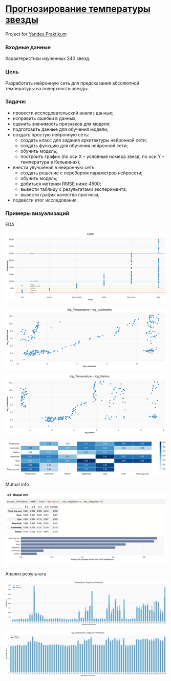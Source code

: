 # [Прогнозирование температуры звезды](https://nbviewer.jupyter.org/github/Nanobelka/stars_temperature/blob/main/stars_temperature.ipynb)
Project for [Yandex.Praktikum](https://github.com/Nanobelka/Yandex_Praktikum)

### **Входные данные**  
Характеристики изученных 240 звезд.

### **Цель**  
Разработать нейронную сеть для предсказания абсолютной температуры на поверхности звезды.

### **Задачи:**  
- провести исследовательский анализ данных;
- исправить ошибки в данных;
- оценить значимость признаков для модели;
- подготовить данные для обучения модели;
- создать простую нейронную сеть:
    - cоздать класс для задания архитектуры нейронной сети;
    - cоздать функцию для обучения нейронной сети;
    - обучить модель;
    - построить график (по оси X – условные номера звезд, по оси Y – температура в Кельвинах);
- внести улучшения в нейронную сеть:
    - создать решение с перебором параметров нейросети;
    - обучить модель;
    - добиться метрики RMSE ниже 4500;
    - вывести таблицу с результатами эксперимента;
    - вывести график качества прогноза;
- подвести итог исследования.


### Примеры визуализаций

EDA

![star_color](https://github.com/Nanobelka/stars_temperature/blob/main/images/example_1_star_color.png)

![log_Luminosity_log_Temperature](https://github.com/Nanobelka/stars_temperature/blob/main/images/example_2a_log_Luminosity_log_Temperature.png)

![log_Radius_log_Temperature](https://github.com/Nanobelka/stars_temperature/blob/main/images/example_2b_log_Radius_log_Temperature.png)

![correlatins](https://github.com/Nanobelka/stars_temperature/blob/main/images/example_3_correlatins.png)

Mutual info

![correlatins](https://github.com/Nanobelka/stars_temperature/blob/main/images/example_4_mutual_info.png)

Анализ результата

![temperature_target_and_prediction](https://github.com/Nanobelka/stars_temperature/blob/main/images/example_5a_temperature_target_and_prediction.png)

![log_temperature_target_and_prediction](https://github.com/Nanobelka/stars_temperature/blob/main/images/example_5b_log_temperature_target_and_prediction.png)
